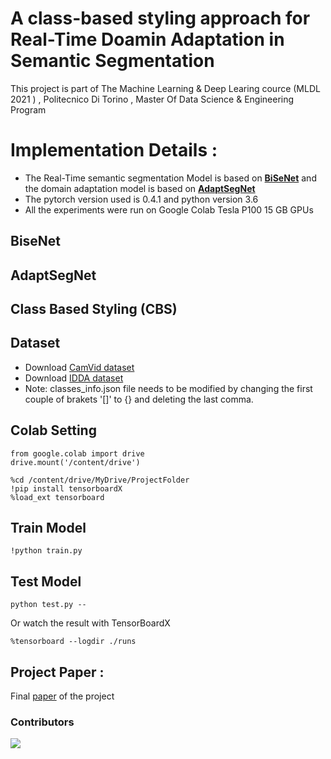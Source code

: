 # A class-based styling approach for Real-Time Doamin Adaptation in Semantic Segmentation
This project is part of The Machine Learning & Deep Learing cource (MLDL 2021 ) , Politecnico Di Torino , Master Of Data Science & Engineering Program 

# Implementation Details :
- The Real-Time semantic segmentation Model is based on [**BiSeNet**](https://github.com/MatteoM95/Real-time-Domain-Adaptation-in-Semantic-Segmentation/tree/MatteoBranch/Master%20code%20original/BiseNetv1-master) and the domain adaptation model is based on [**AdaptSegNet**](https://github.com/MatteoM95/Real-time-Domain-Adaptation-in-Semantic-Segmentation/tree/MatteoBranch/Master%20code%20original/AdaptSegNet-master)
- The pytorch version used is 0.4.1 and python version 3.6
- All the experiments were run on Google Colab Tesla P100 15 GB GPUs

## BiseNet

## AdaptSegNet

## Class Based Styling (CBS)

## Dataset  
- Download [CamVid dataset](https://github.com/MatteoM95/Real-time-Domain-Adaptation-in-Semantic-Segmentation/tree/MatteoBranch/Datasets/CamVid)
- Download [IDDA dataset](https://github.com/MatteoM95/Real-time-Domain-Adaptation-in-Semantic-Segmentation/tree/MatteoBranch/Datasets/IDDA)
- Note: classes_info.json file needs to be modified by changing the first couple of brakets '[]' to {} and deleting the last comma.

## Colab Setting
```
from google.colab import drive
drive.mount('/content/drive')

%cd /content/drive/MyDrive/ProjectFolder
!pip install tensorboardX
%load_ext tensorboard
```
## Train Model
```
!python train.py
```  

## Test Model
```
python test.py --
```
Or watch the result with TensorBoardX
```
%tensorboard --logdir ./runs
```

## Project Paper :
Final [paper](https://github.com/MatteoM95/Real-time-Domain-Adaptation-in-Semantic-Segmentation/blob/MatteoBranch/Report_Real%20time%20Domain%20Adaptation%20in%20Semantic%20Segmentation.pdf) of the project

<a name="contributors" />

### Contributors

<a href="https://github.com/Gabrysse/CBS-realtimeDA-semSeg/graphs/contributors">
  <img src="https://contrib.rocks/image?repo=Gabrysse/CBS-realtimeDA-semSeg" />
</a>
